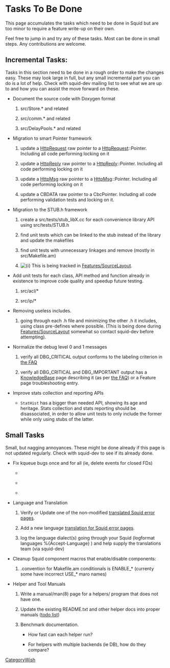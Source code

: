 # Tasks To Be Done

This page accumulates the tasks which need to be done in Squid but are
too minor to require a feature write-up on their own.

Feel free to jump in and try any of these tasks. Most can be done in
small steps. Any contributions are welcome.

## Incremental Tasks:

Tasks in this section need to be done in a rough order to make the
changes easy. These may look large in full, but any small incremental
part you can do is a lot of help. Check with squid-dev mailing list to
see what we are up to and how you can assist the move forward on these.

  - Document the source code with Doxygen format
    
    1.  src/Store.\* and related
    
    2.  src/comm.\* and related
    
    3.  src/DelayPools.\* and related

  - Migration to smart Pointer framework
    
    1.  update a
        [HttpRequest](/HttpRequest#)
        raw pointer to a
        [HttpRequest](/HttpRequest#)::Pointer.
        Including all code performing locking on it
    
    2.  update a
        [HttpReply](/HttpReply#)
        raw pointer to a
        [HttpReply](/HttpReply#)::Pointer.
        Including all code performing locking on it
    
    3.  update a
        [HttpMsg](/HttpMsg#)
        raw pointer to a
        [HttpMsg](/HttpMsg#)::Pointer.
        Including all code performing locking on it
    
    4.  update a CBDATA raw pointer to a CbcPointer. Including all code
        performing validation tests and locking on it.

  - Migration to the STUB.h framework
    
    1.  create a src/tests/stub\_libX.cc for each convenience library
        API using src/tests/STUB.h
    
    2.  find unit tests which can be linked to the stub instead of the
        library and update the makefiles
    
    3.  find unit tests with unnecessary linkages and remove (mostly in
        src/Makefile.am)
    
    4.  ![{i}](https://wiki.squid-cache.org/wiki/squidtheme/img/icon-info.png)
        This is being tracked in
        [Features/SourceLayout](/Features/SourceLayout#).

  - Add unit tests for each class, API method and function already in
    existence to improve code quality and speedup future testing.
    
    1.  src/acl/\*
    
    2.  src/ip/\*

  - Removing useless includes.
    
    1.  going through each .h file and minimizing the other .h it
        includes, using class pre-defines where possible. (This is being
        done during
        [Features/SourceLayout](/Features/SourceLayout#)
        somewhat so contact squid-dev before attempting).

  - Normalize the debug level 0 and 1 messages
    
    1.  verify all DBG\_CRITICAL output conforms to the labeling
        criterion in [the
        FAQ](/SquidFaq/SquidLogs#Squid_Error_Messages)
    
    2.  verify all DBG\_CRITICAL and DBG\_IMPORTANT output has a
        [KnowledgeBase](/KnowledgeBase#)
        page describing it (as per [the
        FAQ](/SquidFaq/SquidLogs#Squid_Error_Messages))
        or a Feature page troubleshooting entry.

  - Improve stats collection and reporting APIs
    
      - `StatHist` has a bigger than needed API, showing its age and
        heritage. Stats collection and stats reporting should be
        disassociated, in order to allow unit tests to only include the
        former while only using stubs of the latter.

## Small Tasks

Small, but nagging annoyances. These might be done already if this page
is not updated regularly. Check with squid-dev to see if its already
done.

  - Fix kqueue bugs once and for all (ie, delete events for closed FDs)
    
      - [](http://bugs.squid-cache.org/show_bug.cgi?id=1991)
    
      - [](http://bugs.squid-cache.org/show_bug.cgi?id=2816)
    
      - 
  - Language and Translation
    
    1.  Verify or Update one of the non-modified [translated Squid error
        pages](/Translations#).
    
    2.  Add a new language [translation for Squid error
        pages](/Translations#).
    
    3.  log the language dialect(s) going through your Squid (logformat
        languages %{Accept-Language} ) and help supply the translations
        team (via squid-dev)

  - Cleanup Squid component macros that enable/disable components:
    
    1.  .convention for Makefile.am conditionals is ENABLE\_\* (currenty
        some have incorrect USE\_\* maro names)

  - Helper and Tool Manuals
    
    1.  Write a manual/man(8) page for a helpers/ program that does not
        have one.
    
    2.  Update the existing README.txt and other helper docs into proper
        manuals ([todo
        list](/ProgrammingGuide/ManualDocumentation#TODO))
    
    3.  Benchmark documentation.
        
          - How fast can each helper run?
        
          - For helpers with multiple backends (ie DB), how do they
            compare?

[CategoryWish](/CategoryWish#)
